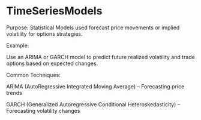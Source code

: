 # TimeSeriesModels
Purpose: Statistical Models used forecast price movements or implied volatility for options strategies.

Example:

Use an ARIMA or GARCH model to predict future realized volatility and trade options based on expected changes.

Common Techniques:

ARIMA (AutoRegressive Integrated Moving Average) – Forecasting price trends

GARCH (Generalized Autoregressive Conditional Heteroskedasticity) – Forecasting volatility changes
